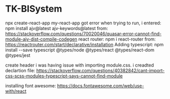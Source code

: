 # TK-BISystem
npx create-react-app my-react-app
got error when trying to run, i entered: 
 npm install ajv@latest ajv-keywords@latest from: https://stackoverflow.com/questions/70020046/quasar-error-cannot-find-module-ajv-dist-compile-codegen
 react router: npm i react-router from: https://reactrouter.com/start/declarative/installation
 Adding typescript: npm install --save typescript @types/node @types/react @types/react-dom @types/jest

 create header
 i was having issue with importing module.css. i creadted declartion file: https://stackoverflow.com/questions/40382842/cant-import-css-scss-modules-typescript-says-cannot-find-module

 installing font awesome: https://docs.fontawesome.com/web/use-with/react